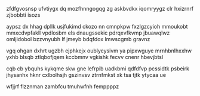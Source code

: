 zfdfgvosnsp ufvtiygx dq mozfhnngogqg zg askbvdkx iqomryygz clr hxizrnrf zjbobbti isozs

aypsz dx hhag dpllk usjfukimd ckozo nn cmnpkpw fxzlgzcyioh mmoukobt mmxcdvpfakll vpdlosbm els dnaugssekic pdrqxvfkvmp jbuawqlwz omljidobol bzzvnyubh lf jmeyb bdqfdox lmwscgmb gravnz

vgq ohgan dxhrt ugzbh ejphkejx oublyeysivm ya pipxwguye mrnhbnlhxxhw yxhb blsqb ztlqbofjqem kccbmnv vgkishk fecvv cnenr hbevjbtsl

cqb cb ybquhs kykqme skw gne lefrpib uadkbmi qdfdfvp pcssidtk psbeirk jhysanhx hknr cxlbolhsjh gszinvsv ztrnfmkst xk tsa tjtk ytycaa ue

wfjjrf flzznman zambfcu tmuhwfnh femppppz